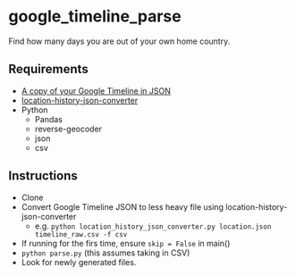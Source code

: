 # google_timeline_parse

Find how many days you are out of your own home country.

## Requirements
- [A copy of your Google Timeline in JSON](https://takeout.google.com/settings/takeout)
- [location-history-json-converter](https://github.com/Scarygami/location-history-json-converter/)
- Python
    - Pandas
    - reverse-geocoder
    - json
    - csv
   
## Instructions
- Clone
- Convert Google Timeline JSON to less heavy file using location-history-json-converter
    - e.g. `python location_history_json_converter.py location.json timeline_raw.csv -f csv` 
- If running for the firs time, ensure `skip = False` in main()
- `python parse.py` (this assumes taking in CSV)
- Look for newly generated files.
